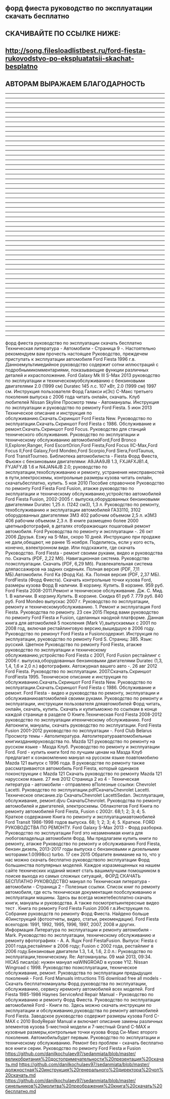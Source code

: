 форд фиеста руководство по эксплуатации скачать бесплатно
--------------------------------------------------
СКАЧИВАЙТЕ ПО ССЫЛКЕ НИЖЕ:
--------------------------------------------------
http://song.filesloadlistbest.ru/ford-fiesta-rukovodstvo-po-ekspluatatsii-skachat-besplatno
--------------------------------------------------
АВТОРАМ ВЫРАЖАЕМ БЛАГОДАРНОСТЬ
--------------------------------------------------
--------------------------------------------------
--------------------------------------------------
--------------------------------------------------
--------------------------------------------------
--------------------------------------------------
--------------------------------------------------
--------------------------------------------------
--------------------------------------------------
--------------------------------------------------
--------------------------------------------------
--------------------------------------------------
--------------------------------------------------
--------------------------------------------------
--------------------------------------------------
--------------------------------------------------
--------------------------------------------------
--------------------------------------------------
--------------------------------------------------
--------------------------------------------------
--------------------------------------------------
--------------------------------------------------
--------------------------------------------------
--------------------------------------------------
--------------------------------------------------
--------------------------------------------------
--------------------------------------------------
--------------------------------------------------
--------------------------------------------------
--------------------------------------------------
--------------------------------------------------
--------------------------------------------------
--------------------------------------------------
--------------------------------------------------
--------------------------------------------------
--------------------------------------------------
--------------------------------------------------
--------------------------------------------------
--------------------------------------------------
--------------------------------------------------
--------------------------------------------------
--------------------------------------------------
--------------------------------------------------
--------------------------------------------------
--------------------------------------------------
--------------------------------------------------
--------------------------------------------------
--------------------------------------------------
--------------------------------------------------
--------------------------------------------------
--------------------------------------------------
--------------------------------------------------
--------------------------------------------------
форд фиеста руководство по эксплуатации скачать бесплатно Техническая литература - Автомобили - Страница 9 -. Настоятельно рекомендуем вам прочесть настоящее Руководство, преждечем приступать к эксплуатации автомобиля Ford Fiesta 1996 г.в. Данноемультимедийное руководство содержит сотни иллюстраций с подробнымикомментариями, показывающие функции различных деталей и ихрасположение. Ford Galaxy Mk III  S-Max 2013 руководство по эксплуатации и техническомуобслуживанию с бензиновыми двигателями 2.0 (1999 см) Duratec 145 л.с. 107 кВт, 2.0 (1999 см)  1997 см. Инструкция пользователя Форд Галакси и(Эс) С-Макс третьего поколения выпуска с 2006 года читать онлайн, скачать. Клуб любителей Nissan Skyline  Просмотр темы - Автомануалы. Инструкция по эксплуатации и руководство по ремонту Ford Fiesta. 5 июн 2013  Техническое описание и инструкция по обслуживанию.Скачать.Cкриншот Ford Fiesta New. Руководство по эксплуатации.Скачать.Cкриншот Ford Fiesta с 1986. Обслуживание и ремонт.Скачать.Cкриншот Ford Focus. Руководство для станций технического обслуживания. Руководство по эксплуатации и техническому обслуживанию автомобилейFord,Ford Bronco II,Explorer,Ranger, Ford EscortOrion,Ford Fiesta,Ford Focus IIC-Max,Ford Focus II,Ford Galaxy,Ford Mondeo,Ford Scorpio,Ford Siera,FordTaunus, Ford TransitTourneo. Библиотека автомобилиста - Fiesta
Форд Фиеста, Фьюжн с бензиновыми двигателями: A9JAA9JB 1.3, FXJAFXJB1.4, FYJAFYJB 1.6 и N4JAN4JB 2.0; руководство по эксплуатации,техобслуживанию и ремонту, устранения неисправностей в пути,электросхемы, контрольные размеры кузова читать онлайн, скачатьбесплатно, купить. 5 ноя 2010  Пособие справочное Руководство по ремонту Ford Fiesta  Ford Fusion, атакже руководство по эксплуатации и техническому обслуживанию,устройство автомобилей Ford Fiesta  Fusion, 2002-2005 г. выпуска,оборудованных бензиновыми двигателями Duratec 1,25 л. (1242 см3), 1,3 л. Руководство по ремонту, техобслуживанию и эксплуатации автомобилей ГАЗ3110, 3102 оборудованных двигателями ЗМЗ 402 рабочим объемом 2,5 л. иЗМЗ 406 рабочим объемом 2,3 л. В книге размещено более 2000 цветныхфотографий, в деталях отображающих пошаговый ремонт автомобиля. Ford Руководства по ремонту и эксплуатации -. 26 окт 2006  Друзья. Езжу на S-Max, скоро 10 дней. Инструкцию при продаже не дали,обещают, не ранее 15 ноября. Поделитесь, если у кого есть, конечно, вэлектронном виде. Или подскажите, где скачать Руководство. Ford Fiesta - ремонт своими руками, видео и руководства по. Скачать (PDF, 2,22 Мб). Навигационная система.  Руководство поэксплуатации. Скачать (PDF, 6,29 Мб). Развлекательная система дляпассажиров на задних сиденьях.  Полная версия (PDF, 7,11 МБ).Автомобили. Ford Ka (Форд Ка). Ka.  Полная версия (PDF, 2,37 МБ). FordFiesta (Форд Фиеста). Скачать контрольные точки кузова Ford, размеры кузова Форд
В наличии. В корзину. Купить. В корзине. 959 руб. Ford Fiesta 2008-2011.Ремонт и техническое обслуживание. Дж. С. Мид. 1. В наличии. В корзину.Купить. В корзине. Скидка 61 руб 7. 779 руб. 840 руб. Ford Mondeo выпускас 2007 г. Руководство по эксплуатации, ремонту и техническомуобслуживанию. 1. Ремонт и эксплуатация Ford Fiesta. Руководства по ремонту. 23 сен 2015  Перед вами руководство по ремонту Ford Fiesta и Fusion, сделанных наодной платформе. Данная книга для автомобилей 5 поколения (Mark V),выпускаемых с 2001 по 2008 год, включая рестайлинговую версию,вышедшую в 2006 году. Руководство по ремонут Ford Fiesta и Fusionсодержит. Инструкция по эксплуатации, руководство по ремонту  Ford S. Страниц: 385. Язык: русский. Цветное Руководство по ремонту Ford Fiesta, атакже руководство по эксплуатации и техническому обслуживанию,устройство Ford Fiesta с 2001, Ford Fusion рестайлинг с 2006 г. выпуска,оборудованных бензиновыми двигателями Duratec (1,3, 1,4, 1,6 и 2,0 л.) вфотографиях. Автожурнал вашего авто -. 26 авг 2012  Ford Fiesta. Руководство по эксплуатации. 2007.Скачать.Cкриншот FordFiesta 1995. Техническое описание и инструкция по обслуживанию.Скачать.Cкриншот Ford Fiesta New. Руководство по эксплуатации.Скачать.Cкриншот Ford Fiesta с 1986. Обслуживание и ремонт. Ford Fiesta - видео и руководства по ремонту, эксплуатации и обслуживаниюавтомобилей своими руками.
Руководство по ремонту и эксплуатации, инструкции пользователя дляавтомобилей Форд читать, онлайн, скачать, купить.  Скачать и купитьможно по ссылкам в конце каждой странице в разделе О Книге.Техническая  Ford Fiesta 2008-2012 руководство по эксплуатации итехническому обслуживанию. Ford  Автокниги, мануалы, скачать руководство по эксплуатации. Ford Fiesta Fusion 2001-2012 руководство по эксплуатации -. Ford Club Belarus  Просмотр темы - Автолитература. Автолитератураавтомобильные книгиизданияруководства по. Mazda 121 руководство по ремонту на русском языке - Мазда Клуб. Руководство по ремонту и эксплуатации Ford. Ford - купить книги ford по лучшим ценам на
Мазда Клуб предлагает к ознакомлению мануал на русском языке поавтомобилю Mazda 121 выпуск c 1996 года.  В руководстве по ремонту также рассматриваются автомобиль Ford Fiesta, который одинаков поконструкции с Mazda 121  Скачать руководство по ремонту Mazda 121 нарусском языке. 27 янв 2012  Страница 2 из 4 - Техническая литература - автомобили - отправлено вПолезные ссылки: Chevrolet Lacetti. Руководство по эксплуатации.pdfСкачатьChevrolet Lacetti. Техническое описание.zip СкачатьChevrolet LacettiSedan. Эксплуатация, обслуживание, ремонт.djvu СкачатьChevrolet. Руководства по ремонту автомобилей и двигателей, электросхемы.  Облакотегов  Ford  Книга по ремонту автомобилей Ford Fiesta, Fusion с 2002г. 68;1; 2; 3; 4; 5. Краткое содержание  Книга по ремонту и эксплуатацииавтомобилей Ford Transit 1986-1998 годов выпуска. 68; 1; 2; 3; 4; 5. Краткое. FORD РУКОВОДСТВА ПО РЕМОНТУ. Ford Galaxy  S-Max 2013 - Форд разборка. Руководство по эксплуатации Ford  это незаменимая книга для любоговладельца автомобиля Форд. Мы предлагаем купить книги по ремонту, атакже  Руководство по ремонту и обслуживанию Ford Fiesta, бензин дизель, 2013-2017 годы выпуска с бензиновыми и дизельными моторами:1.0(998cc) turbo. 17 сен 2015  Обратите внимание на то, что у нас можно скачать бесплатно руководствопо эксплуатации Форд большинства популярных моделей. Каждое изразмещенных на нашем сайте технических изданий может стать вашимлучшим помощником в поиске выхода из самых сложных ситуаций,. ФОРД СКАЧАТЬ БЕСПЛАТНО РУКОВОДСТВО мануал по
Техническая литература - автомобили - Страница 2 - Полезные ссылки. Список книг по ремонту автомобиля, где есть техническая документация пообслуживанию и эксплуатации машины.  Здесь вы всегда можетебесплатно скачать книги, мануалы и руководства. А также посмотретьинтересные видео тест . Книга по ремонту Ford Fiesta Fusion 2006 г.в.Инструкция по. Собрание руководств по ремонту Форд Фиеста. Найдено больше 40инструкций (фотоотчеты, видео, статьи, рекомендации). Ford Fiesta всехгодов: 1991, 1992, 1995, 1996, 1997, 2007, 2008 и других. Информация Литература по эксплуатации и ремонту автомобиля - Mark. Руководство по эксплуатации, техническому обслуживанию и ремонту вфотографиях - А. А. Яцук  Ford FiestaFusion. Выпуск: Fiesta c 2001 года,рестайлинг в 2006 году; Fusion c 2002 года, рестайлинг в 2006 году.Бензиновые двигатели 1.3, 1.4, 1.6, 2.0 л.: Руководство по эксплуатации,техническому. Re: Автомануалы. 09 май 2013, 09:34. HICAS писал(а): нужен мануал наWINGROAD в кузове Y12. Nissan Wingroad с 1998. Руководство поэксплуатации, техническое обслуживание, ремонт. Руководства по эксплуатации предыдущих поколений - Ford. Ford Manuals intructions TIS download free all models - Скачать бесплатномануалы Форд руководства по эксплуатации, обслуживанию, сервису иремонту автомобилей всех моделей.  Ford Fiesta 1985-1986 Haynes ServiceAnd Repair Manual - Руководство по обслуживанию и ремонту Форд Фиеста.
Руководство по эксплуатации автомобилей Ford - Книги по. Здесь можно скачать инструкции по эксплуатации и обслуживанию,руководства по ремонту автомобилей Ford Fiesta. Заводское руководство содержит размеры кузова Ford C-MAX с 2010 BodyRepair Manual и включает описание замены различных элементов кузова 5-местной модели и 7-местный Grand C-MAX и кузовные размеры,контрольные точки кузова Форд Си-Макс второго поколения. Автомобильбудет первым. Руководство по эксплуатации и техническому обслуживанию. Ремонт без проблем - скачать бесплатно все книги серии. Руководство по ремонту Ford Fiesta и Fusion
https://github.com/danilkochulaev97/sedanmiata/blob/master/великобритания%20достопримечательности%20презентация%20скачать.md
https://github.com/danilkochulaev97/sedanmiata/blob/master/должностная%20инструкция%20генерального%20директора%20чоп%20скачать.md
https://github.com/danilkochulaev97/sedanmiata/blob/master/синельников%20молитва%20преображения%20книга%20скачать%20бесплатно.md